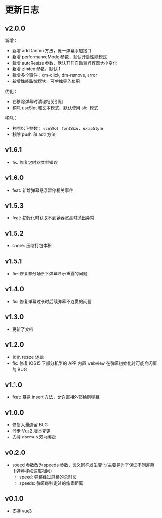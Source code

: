 # 更新日志

## v2.0.0

新增：

- 新增 addDanmu 方法，统一弹幕添加接口
- 新增 performanceMode 参数，默认开启性能模式
- 新增 autoResize 参数，默认开启自动监听容器大小变化
- 新增 zIndex 参数，默认 1
- 新增多个事件：dm-click, dm-remove, error
- 新增性能监控模块，可单独导入使用

优化：

- 在移除弹幕时清理相关引用
- 移除 useSlot 和文本模式，默认使用 slot 模式

移除：

- 移除以下参数： useSlot、fontSize、extraStyle
- 移除 push 和 add 方法

## v1.6.1

- fix: 修复定时器类型错误

## v1.6.0

- feat: 新增弹幕悬浮暂停相关事件

## v1.5.3

- feat: 初始化时获取不到容器宽高时抛出异常

## v1.5.2

- chore: 压缩打包体积

## v1.5.1

- fix: 修复部分场景下弹幕显示重叠的问题

## v1.4.0

- fix: 修复弹幕过长时后续弹幕不连贯的问题

## v1.3.0

- 更新了文档

## v1.2.0

- 优化 resize 逻辑
- fix: 修复 iOS15 下部分机型的 APP 内置 webview 在弹幕初始化时可能会闪屏的 BUG

## v1.1.0

- feat: 暴露 insert 方法，允许直接外部绘制弹幕

## v1.0.0

- 修复大量遗留 BUG
- 同步 Vue2 版本变更
- 支持 danmus 双向绑定

## v0.2.0

- speed 参数改为 speeds 参数，含义同样发生变化(主要是为了保证不同屏幕下弹幕移动速度相同)
  - speed: 弹幕经过屏幕的总时长
  - speeds: 弹幕每秒走过的像素距离

## v0.1.0

- 支持 vue3
